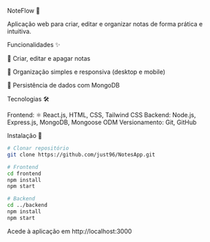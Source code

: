 NoteFlow 📓

Aplicação web para criar, editar e organizar notas de forma prática e intuitiva.

Funcionalidades ✨

📝 Criar, editar e apagar notas

📱 Organização simples e responsiva (desktop e mobile)

💾 Persistência de dados com MongoDB

Tecnologias 🛠️

Frontend: ⚛️ React.js, HTML, CSS, Tailwind CSS
Backend: Node.js, Express.js, MongoDB, Mongoose ODM
Versionamento: Git, GitHub

Instalação 🚀

```bash
# Clonar repositório
git clone https://github.com/just96/NotesApp.git

# Frontend
cd frontend
npm install
npm start

# Backend
cd ../backend
npm install
npm start
```
Acede à aplicação em http://localhost:3000
